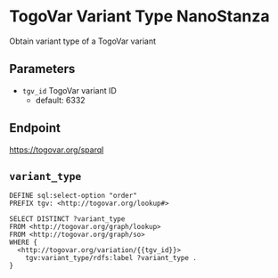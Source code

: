 # TogoVar Variant Type NanoStanza

Obtain variant type of a TogoVar variant

## Parameters

* `tgv_id` TogoVar variant ID
  * default: 6332

## Endpoint

https://togovar.org/sparql

## `variant_type`

```sparql
DEFINE sql:select-option "order"
PREFIX tgv: <http://togovar.org/lookup#>

SELECT DISTINCT ?variant_type
FROM <http://togovar.org/graph/lookup>
FROM <http://togovar.org/graph/so>
WHERE {
  <http://togovar.org/variation/{{tgv_id}}>
    tgv:variant_type/rdfs:label ?variant_type .
}
```
